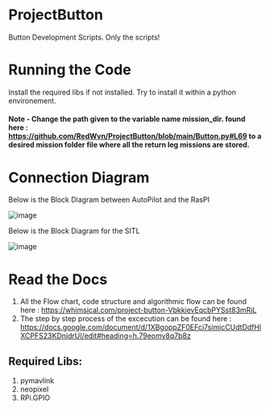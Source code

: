 # ProjectButton
Button Development Scripts.
Only the scripts! 

# Running the Code
Install the required libs if not installed. Try to install it within a python environement.

#### Note - Change the path given to the variable name mission_dir. found here : https://github.com/RedWvn/ProjectButton/blob/main/Button.py#L69 to a desired mission folder file where all the return leg missions are stored.

# Connection Diagram

Below is the Block Diagram between AutoPilot and the RasPI

![image](https://github.com/RedWvn/ProjectButton/assets/107253723/6bb53f9e-67ce-41b4-ba1f-3c5060daa5fb)


Below is the Block Diagram for the SITL 

![image](https://github.com/RedWvn/ProjectButton/assets/107253723/b6821cd3-af04-4aab-9c81-5e630d4030d9)


# Read the Docs 
1. All the Flow chart, code structure and algorithmic flow can be found here : https://whimsical.com/project-button-VbkkievEqcbPYSst83mRjL
2. The step by step process of the excecution can be found here : https://docs.google.com/document/d/1XBgoppZF0EFci7simicCUdtDdfHlXCPFS23KDnjdrUI/edit#heading=h.79eomy8q7b8z
 
## Required Libs:
1. pymavlink
2. neopixel 
3. RPi.GPIO
